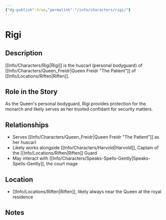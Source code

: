 ```yaml
---
{"dg-publish":true,"permalink":"/info/characters/rigi/"}
---
```


# Rigi

## Description
[[Info/Characters/Rigi\|Rigi]] is the huscarl (personal bodyguard) of [[Info/Characters/Queen_Freidr\|Queen Freidr "The Patient"]] of [[Info/Locations/Riften\|Riften]].

## Role in the Story
As the Queen's personal bodyguard, Rigi provides protection for the monarch and likely serves as her trusted confidant for security matters.

## Relationships
- Serves [[Info/Characters/Queen_Freidr\|Queen Freidr "The Patient"]] as her huscarl
- Likely works alongside [[Info/Characters/Harvold\|Harvold]], Captain of the [[Info/Locations/Riften\|Riften]] Guard
- May interact with [[Info/Characters/Speaks-Spells-Gently\|Speaks-Spells-Gently]], the court mage

## Location
- [[Info/Locations/Riften\|Riften]], likely always near the Queen at the royal residence

## Notes
